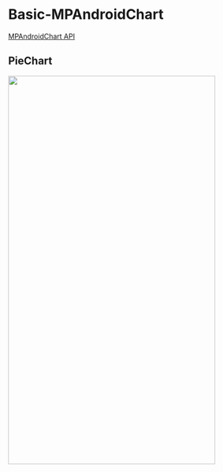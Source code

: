 # Basic-MPAndroidChart

[MPAndroidChart API](https://github.com/PhilJay/MPAndroidChart)

## PieChart
<img src="https://user-images.githubusercontent.com/8885731/59579115-e731c600-9090-11e9-866e-0998cd6564ce.gif" width="420" height="790">

